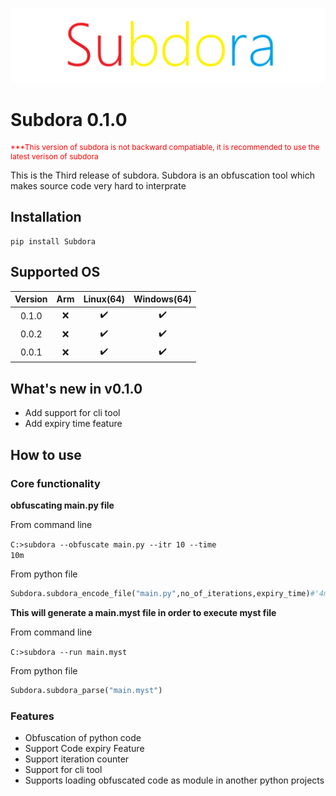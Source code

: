 ![subdora logo](https://raw.githubusercontent.com/Lakshit-Karsoliya/Subdora/main/assets/subdora.png "subdora logo")

<h1>Subdora 0.1.0</h1>
<p style="color:red;font-size:12px;">***This version of subdora is not backward compatiable, it is recommended to use the latest verison of subdora </p>

<p>This is the Third release of subdora. Subdora is an obfuscation tool which makes source code very hard to interprate</p>

<h2>Installation</h2>

```
pip install Subdora
```

<h2>Supported OS</h2>

| Version | Arm   | Linux(64) | Windows(64) |
|:-------:|:-----:|:---------:|:-----------:|
| 0.1.0   | ❌    | ✔️         | ✔️        |
| 0.0.2   | ❌    | ✔️         | ✔️        |
| 0.0.1   | ❌    | ✔️         | ✔️        |


<h2>What's new in v0.1.0</h2>

* Add support for cli tool 
* Add expiry time feature


<h2>How to use</h2>
<h3>Core functionality</h3>

<p><b>obfuscating main.py file</b> </p>

<p>From command line</p>

<code>C:\>subdora --obfuscate main.py --itr 10 --time 10m</code>

<p>From python file </p>

```py
Subdora.subdora_encode_file("main.py",no_of_iterations,expiry_time)#'4m 4h etc'
```

<p><b>This will generate a main.myst file in order to execute myst file</b></p>

<p>From command line</p>

<code>C:\>subdora --run main.myst</code>

<p>From python file</p>

```py
Subdora.subdora_parse("main.myst")
```

<h3>


<h3>Features</h3>

* Obfuscation of python code
* Support Code expiry Feature
* Support iteration counter
* Support for cli tool
* Supports loading obfuscated code as module in another python projects

  